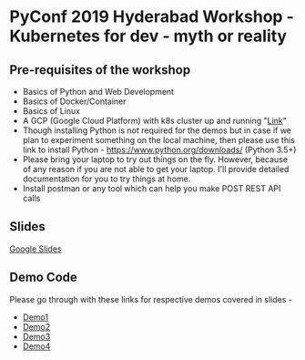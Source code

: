 # PyConf 2019 Hyderabad Workshop - Kubernetes for dev - myth or reality

## Pre-requisites of the workshop

* Basics of Python and Web Development
* Basics of Docker/Container
* Basics of Linux
* A GCP (Google Cloud Platform) with k8s cluster up and running "[Link](https://cloud.google.com/kubernetes-engine/docs/how-to/creating-a-cluster)"
* Though installing Python is not required for the demos but in case if we plan to experiment something on the local machine, then please use this link to install Python - https://www.python.org/downloads/ (Python 3.5+)
* Please bring your laptop to try out things on the fly. However, because of any reason if you are not able to get your laptop. I'll provide detailed documentation for you to try things at home.
* Install postman or any tool which can help you make POST REST API calls

## Slides

[Google Slides](https://docs.google.com/presentation/d/11ft5W8IKjQJNX7u1JjtkK1S-UHiIwMEIngALvc99VJc/edit?usp=sharing)

## Demo Code

Please go through with these links for respective demos covered in slides -

* [Demo1](https://github.com/vikasit12/PyConf2019-k8s-workshop/blob/master/demo1/README.md)
* [Demo2](https://github.com/vikasit12/PyConf2019-k8s-workshop/blob/master/demo2/README.md)
* [Demo3](https://github.com/vikasit12/PyConf2019-k8s-workshop/blob/master/demo3/README.md)
* [Demo4](https://github.com/vikasit12/PyConf2019-k8s-workshop/blob/master/demo4/README.md)
